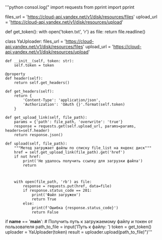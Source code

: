 '''python
consol.log("
import requests
from pprint import pprint

files_url = 'https://cloud-api.yandex.net/v1/disk/resources/files'
upload_url = 'https://cloud-api.yandex.net/v1/disk/resources/upload'

def get_token():
    with open('token.txt', 'r') as file:
        return file.readline()


class YaUploader:
    files_url = 'https://cloud-api.yandex.net/v1/disk/resources/files'
    upload_url = 'https://cloud-api.yandex.net/v1/disk/resources/upload'

    def __init__(self, token: str):
        self.token = token

    @property
    def header(self):
        return self.get_headers()

    def get_headers(self):
        return {
            'Content-Type': 'application/json',
            'Authorization': 'OAuth {}'.format(self.token)
        }

    def get_upload_link(self, file_path):
        params = {'path': file_path, 'overwrite': 'true'}
        response = requests.get(self.upload_url, params=params, headers=self.header)
        return response.json()

    def upload(self, file_path):
        """Метод загружает файлы по списку file_list на яндекс диск"""
        href = self.get_upload_link(file_path).get('href')
        if not href:
            print('Не удалось получить ссылку для загрузки файла')
            return
#
        with open(file_path, 'rb') as file:
            response = requests.put(href, data=file)
            if response.status_code == 201:
                print('Файл загружен')
                return True
            else:
                print(f'Ошибка {response.status_code}')
                return False

if __name__ == '__main__':
    # Получить путь к загружаемому файлу и токен от пользователя
    path_to_file = input('Путь к файлу: ')
    token = get_token()
    uploader = YaUploader(token)
    result = uploader.upload(path_to_file)")'''
